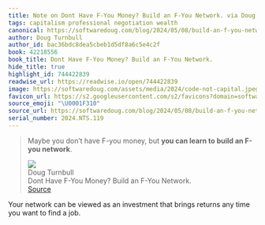 ```yaml
---
title: Note on Dont Have F-You Money? Build an F-You Network. via Doug Turnbull
tags: capitalism professional negotiation wealth
canonical: https://softwaredoug.com/blog/2024/05/08/build-an-f-you-network
author: Doug Turnbull
author_id: bac36bdc8dea5cbeb1d5df8a6c5e4c2f
book: 42218556
book_title: Dont Have F-You Money? Build an F-You Network.
hide_title: true
highlight_id: 744422839
readwise_url: https://readwise.io/open/744422839
image: https://softwaredoug.com/assets/media/2024/code-not-capital.jpeg
favicon_url: https://s2.googleusercontent.com/s2/favicons?domain=softwaredoug.com
source_emoji: "\U0001F310"
source_url: https://softwaredoug.com/blog/2024/05/08/build-an-f-you-network#:~:text=Maybe%20you%20don%E2%80%99t,an%20F-you%20network**.
serial_number: 2024.NTS.119
---
```

> Maybe you don’t have F-you money, but **you can learn to build an F-you network**.
> <div class="quoteback-footer"><div class="quoteback-avatar"><img class="mini-favicon" src="https://s2.googleusercontent.com/s2/favicons?domain=softwaredoug.com"></div><div class="quoteback-metadata"><div class="metadata-inner"><span style="display:none">FROM:</span><div aria-label="Doug Turnbull" class="quoteback-author"> Doug Turnbull</div><div aria-label="Dont Have F-You Money? Build an F-You Network." class="quoteback-title"> Dont Have F-You Money? Build an F-You Network.</div></div></div><div class="quoteback-backlink"><a target="_blank" aria-label="go to the full text of this quotation" rel="noopener" href="https://softwaredoug.com/blog/2024/05/08/build-an-f-you-network#:~:text=Maybe%20you%20don%E2%80%99t,an%20F-you%20network**." class="quoteback-arrow"> Source</a></div></div>

Your network can be viewed as an investment that brings returns any time you want to find a job.